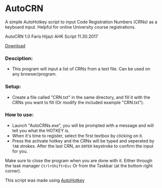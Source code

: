# AutoCRN
A simple AutoHotkey script to input Code Registration Numbers (CRNs) as a keyboard input.
Helpful for online University course registrations.

AutoCRN 1.0
Faris Hijazi AHK Script 11.30.2017

[Download](https://github.com/buzamahmooza/AutoCRN/archive/master.zip)

### Desciption:
* This program will input a list of CRNs from a text file.
	Can be used on any browser/program.


### Setup:
* Create a file called "CRN.txt" in the same directory, and fill it with the CRNs you want to fill
  (Or modify the included example "CRN.txt").

### How to use:
* Launch "AutoCRNs.exe", you will be prompted with a message and will tell you what the HOTKEY is.
* When it's time to register, select the first textbox by clicking on it.
* Press the activate hotkey and the CRNs will be typed and seperated by ````TAB```` strokes.
  After the last CRN, an ````ENTER```` keystroke to confirm the input for you.

	
Make sure to close the program when you are done with it.
Either through the task manager ````Ctrl+Shift+Esc````
Or from the Taskbar (at the bottom right corner).


This script was made using [AutoHotkey](https://autohotkey.com/)
